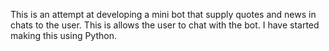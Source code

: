 This is an attempt at developing a mini bot that supply quotes and news in chats to the user. This is allows the user to chat with the bot.
I have started making this using Python.